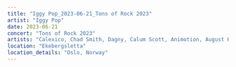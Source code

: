 ```yaml
---
title: "Iggy Pop_2023-06-21_Tons of Rock 2023"
artist: "Iggy Pop"
date: 2023-06-21
concert: "Tons of Rock 2023"
artists: "Calexico, Chad Smith, Dagny, Calum Scott, Animotion, August Høyen, Arooj Aftab, Alter Bridge, Airbourne, Andrew Watt, Architects, Aphex Twin, Bones of Minerva, Ana Popovic, Iggy Pop, Adam Ant, Asking Alexandria, ABC"
location: "Ekebergsletta"
location_details: "Oslo, Norway"
---
```

